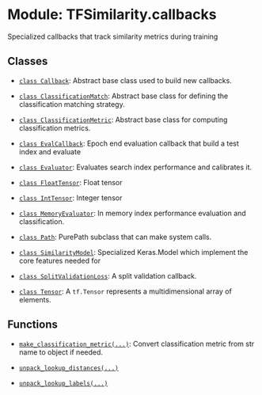 # Module: TFSimilarity.callbacks





Specialized callbacks that track similarity metrics during training



## Classes

- [`class Callback`](../TFSimilarity/callbacks/Callback.md): Abstract base class used to build new callbacks.

- [`class ClassificationMatch`](../TFSimilarity/callbacks/ClassificationMatch.md): Abstract base class for defining the classification matching strategy.

- [`class ClassificationMetric`](../TFSimilarity/callbacks/ClassificationMetric.md): Abstract base class for computing classification metrics.

- [`class EvalCallback`](../TFSimilarity/callbacks/EvalCallback.md): Epoch end evaluation callback that build a test index and evaluate

- [`class Evaluator`](../TFSimilarity/callbacks/Evaluator.md): Evaluates search index performance and calibrates it.

- [`class FloatTensor`](../TFSimilarity/callbacks/FloatTensor.md): Float tensor 

- [`class IntTensor`](../TFSimilarity/callbacks/IntTensor.md): Integer tensor

- [`class MemoryEvaluator`](../TFSimilarity/callbacks/MemoryEvaluator.md): In memory index performance evaluation and classification.

- [`class Path`](../TFSimilarity/callbacks/Path.md): PurePath subclass that can make system calls.

- [`class SimilarityModel`](../TFSimilarity/callbacks/SimilarityModel.md): Specialized Keras.Model which implement the core features needed for

- [`class SplitValidationLoss`](../TFSimilarity/callbacks/SplitValidationLoss.md): A split validation callback.

- [`class Tensor`](../TFSimilarity/callbacks/Tensor.md): A `tf.Tensor` represents a multidimensional array of elements.

## Functions

- [`make_classification_metric(...)`](../TFSimilarity/callbacks/make_classification_metric.md): Convert classification metric from str name to object if needed.

- [`unpack_lookup_distances(...)`](../TFSimilarity/callbacks/unpack_lookup_distances.md)

- [`unpack_lookup_labels(...)`](../TFSimilarity/callbacks/unpack_lookup_labels.md)

